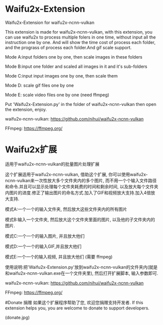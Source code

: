 # Waifu2x-Extension
Waifu2x-Extension for waifu2x-ncnn-vulkan

This extension is made for waifu2x-ncnn-vulkan, with this extension, you can use waifu2x to process multiple folers in one time, without input all the instruction one by one. And will show the time cost of process each folder, and the prograss of process each folder.And gif scale support.

Mode A:input folders one by one, then scale images in these folders

Mode B:input one folder and scaled all images in it and it's sub-folders

Mode C:input input images one by one, then scale them

Mode D: scale gif files one by one

Mode E: scale video files one by one (need ffmpeg)

Put 'Waifu2x-Extension.py' in the folder of waifu2x-ncnn-vulkan then open the extension, enjoy.

waifu2x-ncnn-vulkan:
https://github.com/nihui/waifu2x-ncnn-vulkan

FFmpeg:
https://ffmpeg.org/

# Waifu2x扩展
适用于waifu2x-ncnn-vulkan的批量图片处理扩展

这个扩展适用于waifu2x-ncnn-vulkan, 借助这个扩展, 你可以使用waifu2x-ncnn-vulkan来一次性放大多个文件夹内的多个图片, 而不用一个个输入文件路径和命令.并且可以显示处理每个文件夹耗费的时间和剩余时间, 以及放大每个文件夹内图片的进度.修正了输出图片的命名方式.加入了GIF和视频放大支持.加入4倍放大支持.

模式A:一个一个的输入文件夹, 然后放大这些文件夹内的所有图片

模式B:输入一个文件夹, 然后放大这个文件夹里面的图片, 以及他的子文件夹内的图片.

模式C:一个一个的输入图片, 并且放大他们

模式D:一个一个的输入GIF,并且放大他们

模式E:一个一个的输入视频, 并且放大他们 (需要 ffmpeg)

使用说明:把'Waifu2x-Extension.py'放到waifu2x-ncnn-vulkan的文件夹内(就是和waifu2x-ncnn-vulkan.exe在一个文件夹里), 然后打开扩展脚本, 输入参数即可.

waifu2x-ncnn-vulkan:
https://github.com/nihui/waifu2x-ncnn-vulkan

FFmpeg:
https://ffmpeg.org/

#Donate 捐赠
如果这个扩展程序帮助了您, 欢迎您捐赠支持开发者.
If this extension helps you, you are welcome to donate to support developers.

(donate.jpg)
